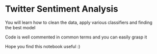 # Twitter Sentiment Analysis


You will learn how to clean the data, apply various classifiers and finding the best model

Code is well commented in common terms and you can easily grasp it 

Hope you find this notebook useful :)
